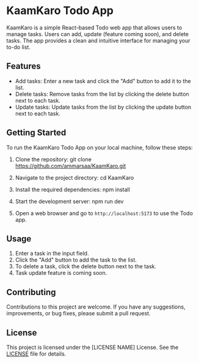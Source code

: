 # KaamKaro Todo App

KaamKaro is a simple React-based Todo web app that allows users to manage tasks. Users can add, update (feature coming soon), and delete tasks. The app provides a clean and intuitive interface for managing your to-do list.

## Features

- Add tasks: Enter a new task and click the "Add" button to add it to the list.
- Delete tasks: Remove tasks from the list by clicking the delete button next to each task.
- Update tasks: Update tasks from the list by clicking the update button next to each task.

## Getting Started

To run the KaamKaro Todo App on your local machine, follow these steps:

1. Clone the repository:
git clone https://github.com/ammarsaa/KaamKaro.git


2. Navigate to the project directory:
cd KaamKaro


3. Install the required dependencies:
npm install


4. Start the development server:
npm run dev


5. Open a web browser and go to `http://localhost:5173` to use the Todo app.

## Usage

1. Enter a task in the input field.
2. Click the "Add" button to add the task to the list.
3. To delete a task, click the delete button next to the task.
4. Task update feature is coming soon.

## Contributing

Contributions to this project are welcome. If you have any suggestions, improvements, or bug fixes, please submit a pull request.

## License

This project is licensed under the [LICENSE NAME] License. See the [LICENSE](LICENSE) file for details.
